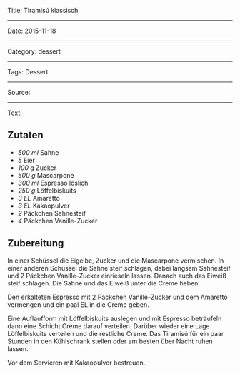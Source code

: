 Title: Tiramisú klassisch

----

Date: 2015-11-18

----

Category: dessert

----

Tags: Dessert

----

Source: 

----

Text: 

## Zutaten
- *500 ml* Sahne
- *5* Eier
- *100 g*  Zucker
- *500 g* Mascarpone
- *300 ml* Espresso löslich
- *250 g* Löffelbiskuits
- *3 EL* Amaretto
- *3 EL* Kakaopulver
- *2* Päckchen Sahnesteif
- *4* Päckchen Vanille-Zucker

## Zubereitung
In einer Schüssel die Eigelbe, Zucker und die Mascarpone vermischen. In einer anderen Schüssel die Sahne steif schlagen, dabei langsam Sahnesteif und 2 Päckchen Vanille-Zucker einrieseln lassen. Danach auch das Eiweiß steif schlagen. Die Sahne und das Eiweiß unter die Creme heben. 

Den erkalteten Espresso mit 2 Päckchen Vanille-Zucker und dem Amaretto vermengen und ein paal EL in die Creme geben. 

Eine Auflaufform mit Löffelbiskuits auslegen und mit Espresso beträufeln dann eine Schicht Creme darauf verteilen. Darüber wieder eine Lage Löffelbiskuits verteilen und die restliche Creme. Das Tiramisú für ein paar Stunden in den Kühlschrank stellen oder am besten über Nacht ruhen lassen.

Vor dem Servieren mit Kakaopulver bestreuen.